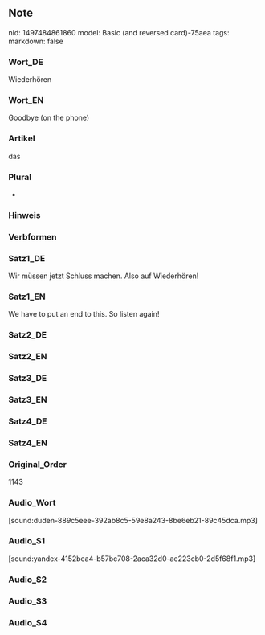 ## Note
nid: 1497484861860
model: Basic (and reversed card)-75aea
tags: 
markdown: false

### Wort_DE
Wiederhören

### Wort_EN
Goodbye (on the phone)

### Artikel
das

### Plural
-

### Hinweis


### Verbformen


### Satz1_DE
Wir müssen jetzt Schluss machen. Also auf Wiederhören!

### Satz1_EN
We have to put an end to this. So listen again!

### Satz2_DE


### Satz2_EN


### Satz3_DE


### Satz3_EN


### Satz4_DE


### Satz4_EN


### Original_Order
1143

### Audio_Wort
[sound:duden-889c5eee-392ab8c5-59e8a243-8be6eb21-89c45dca.mp3]

### Audio_S1
[sound:yandex-4152bea4-b57bc708-2aca32d0-ae223cb0-2d5f68f1.mp3]

### Audio_S2


### Audio_S3


### Audio_S4

